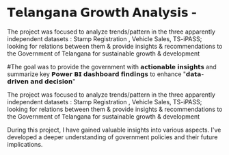 # 𝗧𝗲𝗹𝗮𝗻𝗴𝗮𝗻𝗮 𝗚𝗿𝗼𝘄𝘁𝗵 𝗔𝗻𝗮𝗹𝘆𝘀𝗶𝘀 -
The project was focused to analyze trends/pattern in the three apparently independent datasets : Stamp Registration , Vehicle Sales, TS-iPASS; looking for relations between them &amp; provide insights &amp; recommendations to the Government of Telangana for sustainable growth &amp; development

#The goal was to provide the government with 𝗮𝗰𝘁𝗶𝗼𝗻𝗮𝗯𝗹𝗲 𝗶𝗻𝘀𝗶𝗴𝗵𝘁𝘀 and summarize key 𝗣𝗼𝘄𝗲𝗿 𝗕𝗜 𝗱𝗮𝘀𝗵𝗯𝗼𝗮𝗿𝗱 𝗳𝗶𝗻𝗱𝗶𝗻𝗴𝘀 to enhance "𝗱𝗮𝘁𝗮-𝗱𝗿𝗶𝘃𝗲𝗻 𝗮𝗻𝗱 𝗱𝗲𝗰𝗶𝘀𝗶𝗼𝗻"

The project was focused to analyze trends/pattern in the three apparently independent datasets : Stamp Registration , Vehicle Sales, TS-iPASS;
looking for relations between them & provide insights & recommendations to the Government of Telangana for sustainable growth & development

During this project, I have gained valuable insights into various aspects. I've developed a deeper understanding of government policies and their future implications. 
